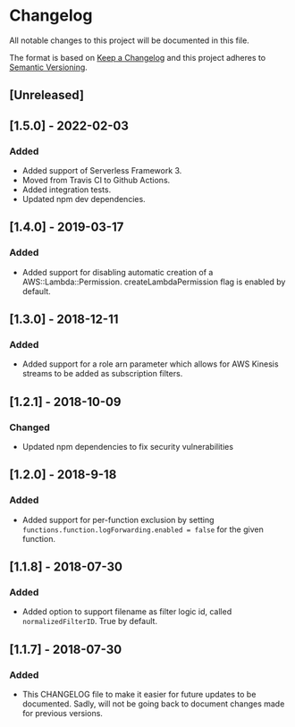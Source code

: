 # Changelog

All notable changes to this project will be documented in this file.

The format is based on [Keep a Changelog](http://keepachangelog.com/en/1.0.0/)
and this project adheres to [Semantic Versioning](http://semver.org/spec/v2.0.0.html).

## [Unreleased]

## [1.5.0] - 2022-02-03

### Added

- Added support of Serverless Framework 3.
- Moved from Travis CI to Github Actions.
- Added integration tests.
- Updated npm dev dependencies.

## [1.4.0] - 2019-03-17

### Added

- Added support for disabling automatic creation of a AWS::Lambda::Permission. createLambdaPermission flag is enabled by default.


## [1.3.0] - 2018-12-11

### Added

- Added support for a role arn parameter which allows for AWS Kinesis streams to be added as subscription filters.

## [1.2.1] - 2018-10-09

### Changed

- Updated npm dependencies to fix security vulnerabilities

## [1.2.0] - 2018-9-18

### Added

- Added support for per-function exclusion by setting `functions.function.logForwarding.enabled = false` for the given function.

## [1.1.8] - 2018-07-30

### Added

- Added option to support filename as filter logic id, called `normalizedFilterID`. True by default.


## [1.1.7] - 2018-07-30

### Added

- This CHANGELOG file to make it easier for future updates to be documented. Sadly, will not be going back to document changes made for previous versions.
